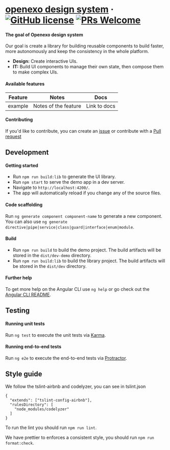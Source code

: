 # [openexo design system](https://www.openexo.com/) &middot; [![GitHub license](https://img.shields.io/badge/license-MIT-blue.svg)](https://github.com/facebook/react/blob/master/LICENSE) [![PRs Welcome](https://img.shields.io/badge/PRs-welcome-brightgreen.svg)](https://github.com/exolever/exo-design-system/pulls)

#### The goal of Openexo design system
Our goal is create a library for building reusable components to build faster, more autonomously and keep the consistency in the whole platform.

* **Design:** Create interactive UIs.
* **IT:** Build UI components to manage their own state, then compose them to make complex UIs.

#### Available features
| Feature          | Notes                                                  | Docs         |
|------------------|--------------------------------------------------------|--------------|
| example          | Notes of the feature                                   | Link to docs |

#### Contributing
If you'd like to contribute, you can create an [issue](https://github.com/exolever/exo-design-system/issues) or contribute with a [Pull request](https://github.com/exolever/exo-design-system/pulls)

## Development

#### Getting started
- Run `npm run build:lib` to generate the UI library.
- Run `npm start` to serve the demo app in a dev server.
- Navigate to `http://localhost:4200/`.
- The app will automatically reload if you change any of the source files.

#### Code scaffolding
Run `ng generate component component-name` to generate a new component. You can also use
`ng generate directive|pipe|service|class|guard|interface|enum|module`.

#### Build
- Run `npm run build` to build the demo project.
The build artifacts will be stored in the `dist/dev-demo` directory.
- Run `npm run build:lib` to build the library project.
The build artifacts will be stored in the `dist/dev` directory.

#### Further help
To get more help on the Angular CLI use `ng help` or go check out the [Angular CLI README](https://github.com/angular/angular-cli/blob/master/README.md).

## Testing
#### Running unit tests
Run `ng test` to execute the unit tests via [Karma](https://karma-runner.github.io).

#### Running end-to-end tests
Run `ng e2e` to execute the end-to-end tests via [Protractor](http://www.protractortest.org/).

## Style guide
We follow the tslint-airbnb and codelyzer, you can see in tslint.json
```
{
  "extends": ["tslint-config-airbnb"],
  "rulesDirectory": [
    "node_modules/codelyzer"
  ]
}
```
To run the lint you should run `npm run lint`.

We have prettier to enforces a consistent style, you should run `npm run format:check`.

